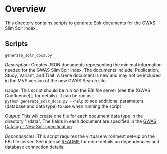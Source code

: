 # Overview

This directory contains scripts to generate Solr documents for the GWAS Slim Solr index. 
 

## Scripts
`generate_solr_docs.py`

*Description*: Creates JSON documents representing the minimal information needed for the GWAS Slim Solr index. The documents include: Publication, Study, Variant, and Trait. A Gene document is new and may not be included in the MVP version of the new GWAS Search site.

*Usage*: This script should be run on the EBI file server (see the (GWAS Confluence)[] for details). It can be run as:  
`python generate_solr_docs.py --help` to see additional parameters (database and data type) to use when running the script

*Output*: This will create one file for each document data type in the directory "./data". The fields in each document are specified in the [GWAS Catalog - New Solr specification](https://docs.google.com/document/d/1i7eDTVJwvdCOcL5Rptbg4B-vYJ2LX35AZyfaRZRsLb8/edit#)

*Dependencies*: This script requires the virtual environment set-up on the EBI file server. See internal [README](https://www.ebi.ac.uk/seqdb/confluence/pages/viewpage.action?spaceKey=GOCI&title=GWAS+Solr+Slim) for more details on dependencies and database connection details.

